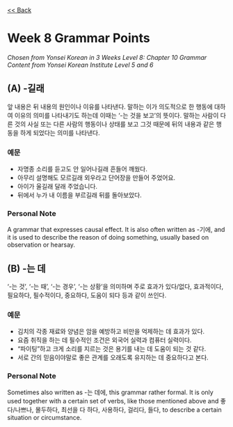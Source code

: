[<< Back](index.md)

# Week 8 Grammar Points
*Chosen from Yonsei Korean in 3 Weeks Level 8: Chapter 10 Grammar*  
*Content from Yonsei Korean Institute Level 5 and 6*

## (A) -길래
앞 내용은 뒤 내용의 원인이나 이유를 나타낸다. 말하는 이가 의도적으로 한 행동에 대하여 이유의 의미를 나타내기도 하는데 이때는 ‘-는 것을 보고’의 뜻이다. 말하는 사람이 다른 것의 사실 또는 다른 사람의 행동이나 상태를 보고 그것 때문에 뒤의 내용과 같은 행동을 하게 되었다는 의미를 나타낸다.

### 예문
- 자명종 소리를 듣고도 안 일어나길래 흔들어 깨웠다.
- 아무리 설명해도 모르길래 외우라고 단어장을 만들어 주었어요.
- 아이가 울길래 달래 주었습니다.
- 뒤에서 누가 내 이름을 부르길래 뒤를 돌아보았다.

### Personal Note
A grammar that expresses causal effect. It is also often written as -기에, and it is used to describe the reason of doing something, usually based on observation or hearsay.

## (B) -는 데
‘-는 것’, ‘-는 때’, ‘-는 경우’, ‘-는 상황’을 의미하며 주로 효과가 있다/없다, 효과적이다, 필요하다, 필수적이다, 중요하다, 도움이 되다 등과 같이 쓰인다.

### 예문
- 김치의 각종 재료와 양념은 암을 예방하고 비만을 억제하는 데 효과가 있다.
- 요즘 취직을 하는 데 필수적인 조건은 외국어 실력과 컴퓨터 실력이다.
- “파이팅”하고 크게 소리를 지르는 것은 용기를 내는 데 도움이 되는 것 같다.
- 서로 간의 믿음이야말로 좋은 관계를 오래도록 유지하는 데 중요하다고 본다.

### Personal Note
Sometimes also written as -는 데에, this grammar  rather formal. It is only used together with a certain set of verbs, like those mentioned above and 좋다/나쁘나, 몰두하다, 최선을 다 하다, 사용하다, 걸리다, 들다, to describe a certain situation or circumstance.
